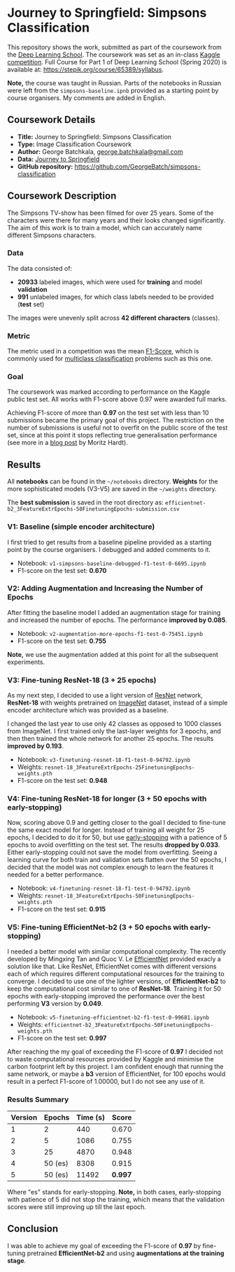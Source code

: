 # Journey to Springfield: Simpsons Classification

This repository shows the work, submitted as part of the coursework from the [Deep Learning School](https://en.dlschool.org/). The coursework was set as an in-class [Kaggle competition](https://www.kaggle.com/c/journey-springfield/overview). Full Course for Part 1 of Deep Learning School (Spring 2020) is available at: https://stepik.org/course/65389/syllabus.

**Note,** the course was taught in Russian. Parts of the notebooks in Russian were left from the `simpsons-baseline.ipnb` provided as a starting point by course organisers. My comments are added in English.

## Coursework Details

- **Title:** Journey to Springfield: Simpsons Classification
- **Type:** Image Classification Coursework
- **Author:** George Batchkala, george.batchkala@gmail.com
- **Data:** [Journey to Springfield](https://www.kaggle.com/c/journey-springfield)
- **GitHub repository:** https://github.com/GeorgeBatch/simpsons-classification

## Coursework Description

The Simpsons TV-show has been filmed for over 25 years. Some of the characters were there for many years and their looks changed significantly. The aim of this work is to train a model, which can accurately name different Simpsons characters.

### Data

The data consisted of:
- **20933** labeled images, which were used for **training** and model **validation**
- **991** unlabeled images, for which class labels needed to be provided (**test** set)

The images were unevenly split across **42 different characters** (classes).

### Metric

The metric used in a competition was the mean [F1-Score](https://en.wikipedia.org/wiki/F1_score), which is commonly used for [multiclass classification](https://en.wikipedia.org/wiki/Multiclass_classification) problems such as this one.

### Goal

The coursework was marked according to performance on the Kaggle public test set. All works with F1-score above 0.97 were awarded full marks.

Achieving F1-score of more than **0.97** on the test set with less than 10 submissions became the primary goal of this project. The restriction on the number of submissions is useful not to overfit on the public score of the test set, since at this point it stops reflecting true generalisation performance (see more in a [blog post](http://blog.mrtz.org/2015/03/09/competition.html) by Moritz Hardt).

## Results

All **notebooks** can be found in the `~/notebooks` directory. **Weights** for the more sophisticated models (V3-V5) are saved in the `~/weights` directory.

The **best submission** is saved in the root directory as: `efficientnet-b2_3FeatureExtrEpochs-50FinetuningEpochs-submission.csv`


### V1: Baseline (simple encoder architecture)

I first tried to get results from a baseline pipeline provided as a starting point by the course organisers. I debugged and added comments to it.

- Notebook: `v1-simpsons-baseline-debugged-f1-test-0-6695.ipynb`
- F1-score on the test set: **0.670**


### V2: Adding Augmentation and Increasing the Number of Epochs

After fitting the baseline model I added an augmentation stage for training and increased the number of epochs. The performance **improved by 0.085**.

- Notebook: `v2-augmentation-more-epochs-f1-test-0-75451.ipynb`
- F1-score on the test set: **0.755**

**Note,** we use the augmentation added at this point for all the subsequent experiments.

### V3: Fine-tuning ResNet-18 (3 + 25 epochs)

As my next step, I decided to use a light version of [ResNet](https://arxiv.org/abs/1512.03385) network, **ResNet-18** with weights pretrained on [ImageNet](http://www.image-net.org/) dataset, instead of a simple encoder architecture which was provided as a baseline.

I changed the last year to use only 42 classes as opposed to 1000 classes from ImageNet. I first trained only the last-layer weights for 3 epochs, and then then trained the whole network for another 25 epochs. The results **improved by 0.193**.

- Notebook: `v3-finetuning-resnet-18-f1-test-0-94792.ipynb`
- Weights: `resnet-18_3FeatureExtrEpochs-25FinetuningEpochs-weights.pth`
- F1-score on the test set: **0.948**

### V4: Fine-tuning ResNet-18 for longer (3 + 50 epochs with early-stopping)

Now, scoring above 0.9 and getting closer to the goal I decided to fine-tune the same exact model for longer. Instead of training all weight for 25 epochs, I decided to do it for 50, but use [early-stopping](https://towardsdatascience.com/early-stopping-a-cool-strategy-to-regularize-neural-networks-bfdeca6d722e) with a patience of 5 epochs to avoid overfitting on the test set. The results **dropped by 0.033**. Either early-stopping could not save the model from overfitting. Seeing a learning curve for both train and validation sets flatten over the 50 epochs, I decided that the model was not complex enough to learn the features it needed for a better performance.

- Notebook: `v4-finetuning-resnet-18-f1-test-0-94792.ipynb`
- Weights: `resnet-18_3FeatureExtrEpochs-50FinetuningEpochs-weights.pth`
- F1-score on the test set: **0.915**

### V5: Fine-tuning EfficientNet-b2 (3 + 50 epochs  with early-stopping)

I needed a better model with similar computational complexity. The recently developed by Mingxing Tan and Quoc V. Le [EfficientNet](https://arxiv.org/abs/1905.11946) provided exacly a solution like that. Like ResNet, EfficientNet comes with different versions each of which requires different computational resources for the training to converge. I decided to use one of the lighter versions, of **EfficientNet-b2** to keep the computational cost similar to one of **ResNet-18**. Training it for 50 epochs with early-stopping improved the performance over the best performing **V3** version by **0.049**.

- Notebook: `v5-finetuning-efficientnet-b2-f1-test-0-99681.ipynb`
- Weights: `efficientnet-b2_3FeatureExtrEpochs-50FinetuningEpochs-weights.pth`
- F1-score on the test set: **0.997**

After reaching the my goal of exceeding the F1-score of **0.97** I decided not to waste computational resources provided by Kaggle and minimise the carbon footprint left by this project. I am confident enough that running the same network, or maybe a **b3** version of EfficientNet, for 100 epochs would result in a perfect F1-score of 1.00000, but I do not see any use of it.


### Results Summary

Version | Epochs  | Time (s) | Score
 -----  | -----   | -----    | -----
1       | 2       | 440      | 0.670
2       | 5       | 1086     | 0.755
3       | 25      | 4870     | 0.948
4       | 50 (es) | 8308     | 0.915
5       | 50 (es) | 11492    | **0.997**

Where "es" stands for early-stopping. **Note,** in both cases, early-stopping with patience of 5 did not stop the training, which means that the validation scores were still improving up till the last epoch.

## Conclusion

I was able to achieve my goal of exceeding the F1-score of **0.97** by fine-tuning pretrained **EfficientNet-b2** and using **augmentations at the training stage**.
